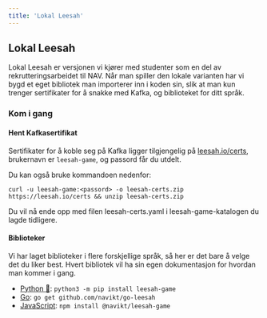 ```yaml
---
title: 'Lokal Leesah'
---
```


## Lokal Leesah

Lokal Leesah er versjonen vi kjører med studenter som en del av rekrutteringsarbeidet til NAV.
Når man spiller den lokale varianten har vi bygd et eget bibliotek man importerer inn i koden sin,
slik at man kun trenger sertifikater for å snakke med Kafka, og biblioteket for ditt språk.

### Kom i gang

#### Hent Kafkasertifikat

Sertifikater for å koble seg på Kafka ligger tilgjengelig på [leesah.io/certs](https://leesah.io/certs), brukernavn er `leesah-game`, og
passord får du utdelt.

Du kan også bruke kommandoen nedenfor:

```shell
curl -u leesah-game:<passord> -o leesah-certs.zip https://leesah.io/certs && unzip leesah-certs.zip
```

Du vil nå ende opp med filen leesah-certs.yaml i leesah-game-katalogen du lagde tidligere.

#### Biblioteker

Vi har laget biblioteker i flere forskjellige språk, så her er det bare å velge det du liker best.
Hvert bibliotek vil ha sin egen dokumentasjon for hvordan man kommer i gang.

- [Python 🐍](https://pypi.org/project/leesah-game/): `python3 -m pip install leesah-game`
- [Go](https://pkg.go.dev/github.com/navikt/go-leesah): `go get github.com/navikt/go-leesah`
- [JavaScript](https://www.npmjs.com/package/@navikt/leesah-game): `npm install @navikt/leesah-game`


